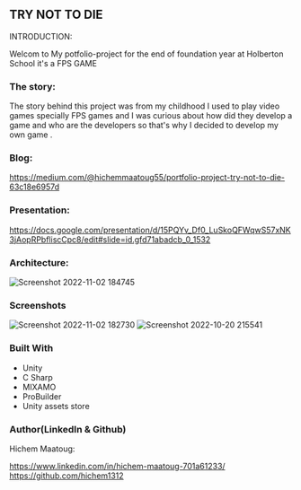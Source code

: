 ## TRY NOT TO DIE

INTRODUCTION:

Welcom to My potfolio-project for the end of foundation year at Holberton School it's a FPS GAME

### The story:

The story behind this project was from my childhood I used to play video games specially FPS games and I was curious about how did they develop a game and who are the developers so that's why I decided to develop my own game .

### Blog:

https://medium.com/@hichemmaatoug55/portfolio-project-try-not-to-die-63c18e6957d

### Presentation:

https://docs.google.com/presentation/d/15PQYv_Df0_LuSkoQFWqwS57xNK3jAopRPbfliscCpc8/edit#slide=id.gfd71abadcb_0_1532

### Architecture:

![Screenshot 2022-11-02 184745](https://user-images.githubusercontent.com/98315633/199583504-562909aa-142e-4339-adbf-e913ba6df255.png)

### Screenshots

![Screenshot 2022-11-02 182730](https://user-images.githubusercontent.com/98315633/199583874-354b2ec1-cc3a-4330-9100-56f8010bfc70.png)
![Screenshot 2022-10-20 215541](https://user-images.githubusercontent.com/98315633/199585928-d25aa660-65bf-4a68-ada9-c4999f564a9c.png)

### Built With

- Unity
- C Sharp
- MIXAMO
- ProBuilder
- Unity assets store

### Author(LinkedIn & Github)
Hichem Maatoug:

https://www.linkedin.com/in/hichem-maatoug-701a61233/
https://github.com/hichem1312
